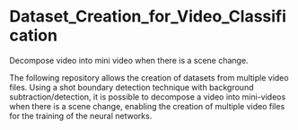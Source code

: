 # Dataset_Creation_for_Video_Classification
Decompose video into mini video when there is a scene change.

The following repository allows the creation of datasets from multiple video files. Using a shot boundary detection technique with background subtraction/detection, it is possible to decompose a video into mini-videos when there is a scene change, enabling the creation of multiple video files for the training of the neural networks.



